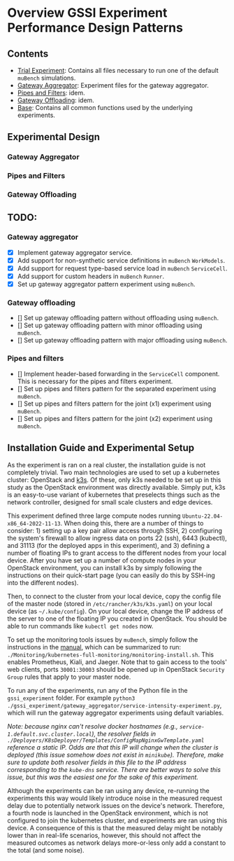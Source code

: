 # Overview GSSI Experiment Performance Design Patterns

## Contents

- [Trial Experiment](./trial_experiment/): Contains all files necessary to run one of the default `muBench` simulations.
- [Gateway Aggregator](./gateway_aggregator/): Experiment files for the gateway aggregator.
- [Pipes and Filters](./pipes_and_filters/): idem.
- [Gateway Offloading](./gateway_offloading): idem.
- [Base](./base.py): Contains all common functions used by the underlying experiments.

## Experimental Design

### Gateway Aggregator

### Pipes and Filters

### Gateway Offloading

## TODO:

### Gateway aggregator

- [x] Implement gateway aggregator service.
- [x] Add support for non-synthetic service definitions in `muBench` `WorkModels`.
- [x] Add support for request type-based service load in `muBench` `ServiceCell`.
- [x] Add support for custom headers in `muBench` `Runner`.
- [x] Set up gateway aggregator pattern experiment using `muBench`.

### Gateway offloading

- [] Set up gateway offloading pattern without offloading using `muBench`.
- [] Set up gateway offloading pattern with minor offloading using `muBench`.
- [] Set up gateway offloading pattern with major offloading using `muBench`.

### Pipes and filters

- [] Implement header-based forwarding in the `ServiceCell` component. This is necessary for the pipes and filters experiment.
- [] Set up pipes and filters pattern for the separated experiment using `muBench`.
- [] Set up pipes and filters pattern for the joint (x1) experiment using `muBench`.
- [] Set up pipes and filters pattern for the joint (x2) experiment using `muBench`.

## Installation Guide and Experimental Setup

As the experiment is ran on a real cluster, the installation guide is not completely trivial.
Two main technologies are used to set up a kubernetes cluster: OpenStack and [k3s](https://docs.k3s.io/quick-start).
Of these, only k3s needed to be set up in this study as the OpenStack environment was directly available.
Simply put, k3s is an easy-to-use variant of kubernetes that preselects things such as the network controller, designed for small scale clusters and edge devices.

This experiment defined three large compute nodes running `Ubuntu-22.04-x86_64-2022-11-13`.
When doing this, there are a number of things to consider: 1) setting up a key pair allow access through SSH, 2) configuring the system's firewall to allow ingress data on ports 22 (ssh), 6443 (kubectl), and 31113 (for the deployed apps in this experiment), and 3) defining a number of floating IPs to grant access to the different nodes from your local device.
After you have set up a number of compute nodes in your OpenStack environment, you can install k3s by simply following the instructions on their quick-start page (you can easily do this by SSH-ing into the different nodes).

Then, to connect to the cluster from your local device, copy the config file of the master node (stored in `/etc/rancher/k3s/k3s.yaml`) on your local device (as `~/.kube/config`).
On your local device, change the IP address of the server to one of the floating IP you created in OpenStack.
You should be able to run commands like `kubectl get nodes` now.

To set up the monitoring tools issues by `muBench`, simply follow the instructions in the [manual](../Docs/Manual.md#install-and-access-the-monitoring-framework), which can be summarized to run: `./Monitoring/kubernetes-full-monitoring/monitoring-install.sh`.
This enables Prometheus, Kiali, and Jaeger.
Note that to gain access to the tools' web clients, ports `30001:30003` should be opened up in OpenStack `Security Group` rules that apply to your master node.

To run any of the experiments, run any of the Python file in the `gssi_experiment` folder. For example `python3 ./gssi_experiment/gateway_aggregator/service-intensity-experiment.py`, which will run the gateway aggregator experiments using default variables.

_Note: because nginx can't resolve docker hostnames (e.g., `service-1.default.svc.cluster.local`), the resolver fields in `./Deployers/K8sDeployer/Templates/ConfigMapNginxGwTemplate.yaml` reference a static IP. Odds are that this IP will change when the cluster is deployed (this issue somehow does not exist in ``minikube``). Therefore, make sure to update both resolver fields in this file to the IP address corresponding to the `kube-dns` service. There are better ways to solve this issue, but this was the easiest one for the sake of this experiment._

Although the experiments can be ran using any device, re-running the experiments this way would likely introduce noise in the measured request delay due to potentially network issues on the device's network.
Therefore, a fourth node is launched in the OpenStack environment, which is not configured to join the kubernetes cluster, and experiments are ran using this device. A consequence of this is that the measured delay might be notably lower than in real-life scenarios, however, this should not affect the measured outcomes as network delays more-or-less only add a constant to the total (and some noise).
